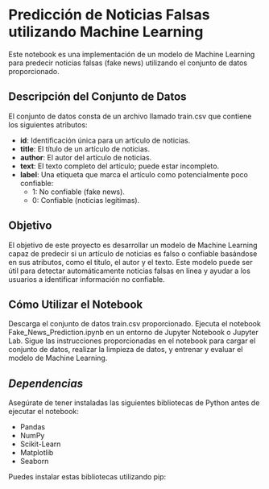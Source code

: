 # **Predicción de Noticias Falsas utilizando Machine Learning**
Este notebook es una implementación de un modelo de Machine Learning para predecir noticias falsas (fake news) utilizando el conjunto de datos proporcionado.

## **Descripción del Conjunto de Datos**
El conjunto de datos consta de un archivo llamado train.csv que contiene los siguientes atributos:

- **id**: Identificación única para un artículo de noticias.
- **title**: El título de un artículo de noticias.
- **author**: El autor del artículo de noticias.
- **text**: El texto completo del artículo; puede estar incompleto.
- **label**: Una etiqueta que marca el artículo como potencialmente poco confiable:
  * 1: No confiable (fake news).
  * 0: Confiable (noticias legítimas).
## Objetivo
El objetivo de este proyecto es desarrollar un modelo de Machine Learning capaz de predecir si un artículo de noticias es falso o confiable basándose en sus atributos, como el título, el autor y el texto. Este modelo puede ser útil para detectar automáticamente noticias falsas en línea y ayudar a los usuarios a identificar información no confiable.

## **Cómo Utilizar el Notebook**
Descarga el conjunto de datos train.csv proporcionado.
Ejecuta el notebook Fake_News_Prediction.ipynb en un entorno de Jupyter Notebook o Jupyter Lab.
Sigue las instrucciones proporcionadas en el notebook para cargar el conjunto de datos, realizar la limpieza de datos, y entrenar y evaluar el modelo de Machine Learning.

## ***Dependencias***
Asegúrate de tener instaladas las siguientes bibliotecas de Python antes de ejecutar el notebook:

- Pandas
- NumPy
- Scikit-Learn
- Matplotlib
- Seaborn

Puedes instalar estas bibliotecas utilizando pip:
